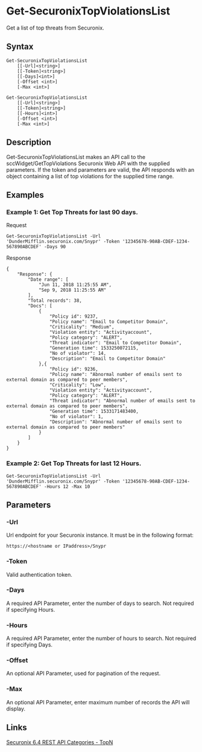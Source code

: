 # Get-SecuronixTopViolationsList
Get a list of top threats from Securonix.

## Syntax
```
Get-SecuronixTopViolationsList
    [[-Url]<string>]
    [[-Token]<string>]
    [[-Days]<int>]
    [-Offset <int>]
    [-Max <int>]
```

```
Get-SecuronixTopViolationsList
    [[-Url]<string>]
    [[-Token]<string>]
    [[-Hours]<int>]
    [-Offset <int>]
    [-Max <int>]
```

## Description
Get-SecuronixTopViolationsList makes an API call to the sccWidget/GetTopViolations Securonix Web API with the supplied parameters. If the token and parameters are valid, the API responds with an object containing a list of top violations for the supplied time range.

## Examples

### Example 1: Get Top Threats for last 90 days.
Request
```
Get-SecuronixTopViolationsList -Url 'DunderMifflin.securonix.com/Snypr' -Token '12345678-90AB-CDEF-1234-567890ABCDEF' -Days 90
```

Response
```
{ 
    "Response": { 
        "Date range": [ 
            "Jun 11, 2018 11:25:55 AM", 
            "Sep 9, 2018 11:25:55 AM" 
        ],
        "Total records": 38,
        "Docs": [
            {
                "Policy id": 9237, 
                "Policy name": "Email to Competitor Domain", 
                "Criticality": "Medium", 
                "Violation entity": "Activityaccount", 
                "Policy category": "ALERT", 
                "Threat indicator": "Email to Competitor Domain", 
                "Generation time": 1533250072115, 
                "No of violator": 14, 
                "Description": "Email to Competitor Domain" 
            },{
                "Policy id": 9236, 
                "Policy name": "Abnormal number of emails sent to external domain as compared to peer members", 
                "Criticality": "Low", 
                "Violation entity": "Activityaccount", 
                "Policy category": "ALERT", 
                "Threat indicator": "Abnormal number of emails sent to external domain as compared to peer members", 
                "Generation time": 1533171483400, 
                "No of violator": 1, 
                "Description": "Abnormal number of emails sent to external domain as compared to peer members" 
            }
        ]
    }
}
```

### Example 2: Get Top Threats for last 12 Hours.
```
Get-SecuronixTopViolationsList -Url 'DunderMifflin.securonix.com/Snypr' -Token '12345678-90AB-CDEF-1234-567890ABCDEF' -Hours 12 -Max 10
```

## Parameters

### -Url
Url endpoint for your Securonix instance.
It must be in the following format:
```
https://<hostname or IPaddress>/Snypr
```
### -Token
Valid authentication token.

### -Days
A required API Parameter, enter the number of days to search. Not required if specifying Hours.

### -Hours
A required API Parameter, enter the number of hours to search. Not required if specifying Days.

### -Offset
An optional API Parameter, used for pagination of the request.

### -Max
An optional API Parameter, enter maximum number of records the API will display.

## Links
[Securonix 6.4 REST API Categories - TopN ](https://documentation.securonix.com/onlinedoc/Content/6.4%20Cloud/Content/SNYPR%206.4/6.4%20Guides/Web%20Services/6.4_REST%20API%20Categories.htm#TopN)